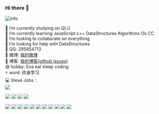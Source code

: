 ### Hi there 👋

![info](https://github-readme-stats.vercel.app/api?username=zhangzhibang0309&show_icons=true&count_private=true&hide=prs&theme=cobalt)
<!-- 主题：dark, radical, merko, gruvbox, tokyonight, onedark, cobalt, synthwave, highcontrast, dracula -->
🔭 I’m currently studying on QLU  
🌱 I’m currently learning JavaScript c++ DataStructures Algorithms Os CC  
👯 I’m looking to collaborate on everything  
🤔 I’m looking for help with DataStructures  
💬 QQ: 295854713  
🌸 微博: [我的微博](https://weibo.com/u/7309637978)  
📘 博客: [我的博客(github issues)](https://github.com/zhangzhibang0309/__Blog)  
😄 hobby: Eva eat sleep coding  
⚡ word: 终身学习   
💻 Steve Jobs：  
![](https://catalinazzz.oss-cn-beijing.aliyuncs.com/image/25529EED886FFBD3D39371530D63E101.png)


[![](https://img.shields.io/badge/Windows-Windows-0078D6?style=flat-square&logo=Windows&logoColor=ffffff)](https://www.archlinux.org/)
[![](https://img.shields.io/badge/macOS-macOS-FF574D?style=flat-square&logo=macOS&logoColor=ffffff)](https://www.archlinux.org/)
[![](https://img.shields.io/badge/CentOS-CentOS-262577?style=flat-square&logo=CentOS&logoColor=ffffff)](https://www.archlinux.org/)
[![](https://img.shields.io/badge/Ubuntu-Ubuntu-E95420?style=flat-square&logo=Ubuntu&logoColor=ffffff)](https://www.archlinux.org/)

[![](https://img.shields.io/badge/JavaScript-F7DF1E?style=flat-square&logo=JavaScript&logoColor=ffffff)](https://www.archlinux.org/)
[![](https://img.shields.io/badge/-Node.js-339933?style=flat-square&logo=Node.js&logoColor=ffffff)](https://www.archlinux.org/)
[![](https://img.shields.io/badge/Vue.js-4FC08D?style=flat-square&logo=Vue.js&logoColor=ffffff)](https://www.archlinux.org/)
[![](https://img.shields.io/badge/React-61DAFB?style=flat-square&logo=React&logoColor=ffffff)](https://www.archlinux.org/)
[![](https://img.shields.io/badge/Svelte-FF3E00?style=flat-square&logo=Svelte&logoColor=ffffff)](https://www.archlinux.org/)
[![](https://img.shields.io/badge/V8-4B8BF5?style=flat-square&logo=V8&logoColor=ffffff)](https://www.archlinux.org/)
[![](https://img.shields.io/badge/C++-00599C?style=flat-square&logo=C++&logoColor=ffffff)](https://www.archlinux.org/)
[![](https://img.shields.io/badge/Linux-87CF3E?style=flat-square&logo=Linux&logoColor=ffffff)](https://www.archlinux.org/)
[![](https://img.shields.io/badge/NGINX-269539?style=flat-square&logo=NGINX&logoColor=ffffff)](https://www.archlinux.org/)
[![](https://img.shields.io/badge/Docker-1488C6?style=flat-square&logo=Docker&logoColor=ffffff)](https://www.archlinux.org/)
[![](https://img.shields.io/badge/Git-F05032?style=flat-square&logo=Git&logoColor=ffffff)](https://www.archlinux.org/)
